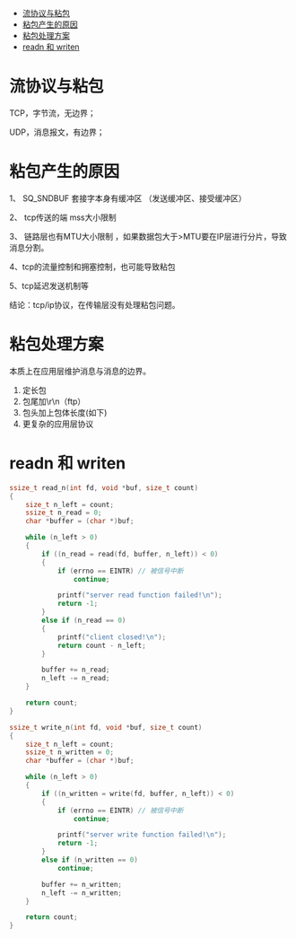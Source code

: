 - [流协议与粘包](#流协议与粘包)
- [粘包产生的原因](#粘包产生的原因)
- [粘包处理方案](#粘包处理方案)
- [readn 和 writen](#readn-和-writen)

# 流协议与粘包

TCP，字节流，无边界；

UDP，消息报文，有边界；

# 粘包产生的原因

1、 SQ_SNDBUF 套接字本身有缓冲区 （发送缓冲区、接受缓冲区）

2、 tcp传送的端 mss大小限制

3、 链路层也有MTU大小限制 ，如果数据包大于>MTU要在IP层进行分片，导致消息分割。

4、tcp的流量控制和拥塞控制，也可能导致粘包

5、tcp延迟发送机制等

结论：tcp/ip协议，在传输层没有处理粘包问题。

# 粘包处理方案

本质上在应用层维护消息与消息的边界。

1. 定长包
2. 包尾加\r\n（ftp）
3. 包头加上包体长度(如下)
4. 更复杂的应用层协议

# readn 和 writen

```c++
ssize_t read_n(int fd, void *buf, size_t count)
{
    size_t n_left = count;
    ssize_t n_read = 0;
    char *buffer = (char *)buf;

    while (n_left > 0)
    {
        if ((n_read = read(fd, buffer, n_left)) < 0)
        {
            if (errno == EINTR) // 被信号中断
                continue;

            printf("server read function failed!\n");
            return -1;
        }
        else if (n_read == 0)
        {
            printf("client closed!\n");
            return count - n_left;
        }

        buffer += n_read;
        n_left -= n_read;
    }

    return count;
}
```

```c++
ssize_t write_n(int fd, void *buf, size_t count)
{
    size_t n_left = count;
    ssize_t n_written = 0;
    char *buffer = (char *)buf;

    while (n_left > 0)
    {
        if ((n_written = write(fd, buffer, n_left)) < 0)
        {
            if (errno == EINTR) // 被信号中断
                continue;

            printf("server write function failed!\n");
            return -1;
        }
        else if (n_written == 0)
            continue;

        buffer += n_written;
        n_left -= n_written;
    }

    return count;
}
```
